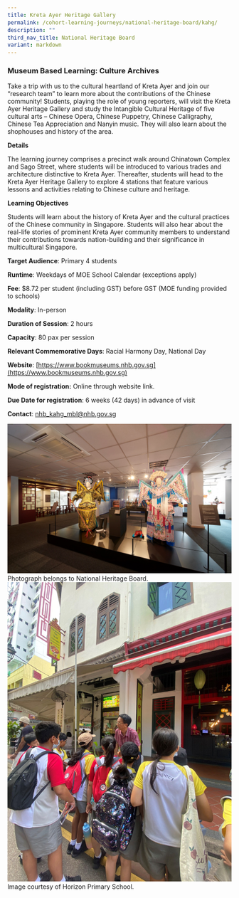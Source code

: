 ```yaml
---
title: Kreta Ayer Heritage Gallery
permalink: /cohort-learning-journeys/national-heritage-board/kahg/
description: ""
third_nav_title: National Heritage Board
variant: markdown
---
```

### Museum Based Learning: Culture Archives

Take a trip with us to the cultural heartland of Kreta Ayer and join our “research team” to learn more about the contributions of the Chinese community! Students, playing the role of young reporters, will visit the Kreta Ayer Heritage Gallery and study the Intangible Cultural Heritage of five cultural arts – Chinese Opera, Chinese Puppetry, Chinese Calligraphy, Chinese Tea Appreciation and Nanyin music. They will also learn about the shophouses and history of the area. 

**Details**

The learning journey comprises a precinct walk around Chinatown Complex and Sago
Street, where students will be introduced to various trades and architecture distinctive to Kreta Ayer. Thereafter, students will head to the Kreta Ayer Heritage Gallery to explore 4 stations that feature various lessons and activities relating to Chinese culture and heritage.

**Learning Objectives**

Students will learn about the history of Kreta Ayer and the cultural practices of the Chinese community in Singapore. Students will also hear about the real-life stories of prominent Kreta Ayer community members to understand their contributions towards nation-building and their significance in multicultural Singapore.

		
**Target Audience**: Primary 4 students

**Runtime**: Weekdays of MOE School Calendar (exceptions apply)	

**Fee**: $8.72 per student (including GST) before GST (MOE funding provided to schools)

**Modality**: In-person	
		
**Duration of Session**: 2 hours		

**Capacity**: 80 pax per session		
		
**Relevant Commemorative Days**: Racial Harmony Day, National Day		

**Website**: [https://www.bookmuseums.nhb.gov.sg](https://www.bookmuseums.nhb.gov.sg)

**Mode of registration:** Online through website link.	

**Due Date for registration**: 6 weeks (42 days) in advance of visit 		
		

**Contact**: nhb_kahg_mbl@nhb.gov.sg

![](/images/mbl%20culture%20archives%201.jpg)
Photograph belongs to National Heritage Board.
![](/images/museum-based%20learning%20culture%20archives%202.jpg)
Image courtesy of Horizon Primary School.